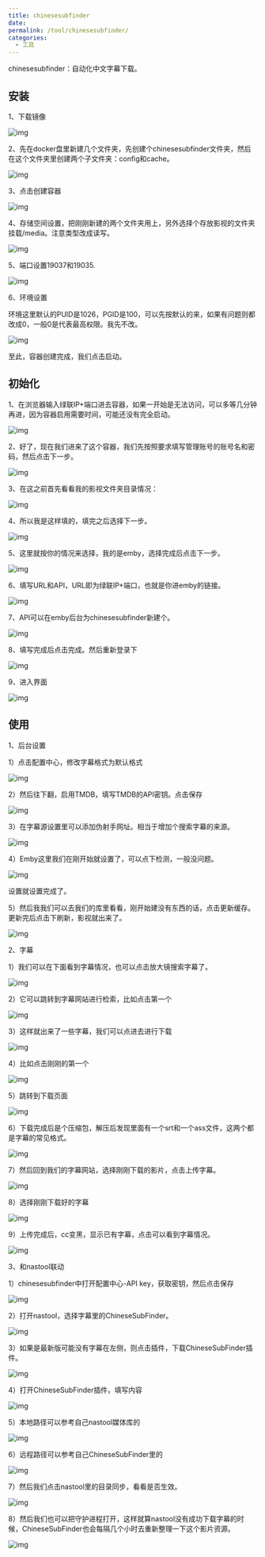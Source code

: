 ```yaml
---
title: chinesesubfinder
date: 
permalink: /tool/chinesesubfinder/
categories:
  - 工具
---
```


chinesesubfinder：自动化中文字幕下载。

## 安装

1、下载镜像

![img](./img/0501.png)

2、先在docker盘里新建几个文件夹，先创建个chinesesubfinder文件夹，然后在这个文件夹里创建两个子文件夹：config和cache。

![img](./img/0502.png)

3、点击创建容器

![img](./img/0503.png)

4、存储空间设置，把刚刚新建的两个文件夹用上，另外选择个存放影视的文件夹挂载/media。注意类型改成读写。

![img](./img/0504.png)

5、端口设置19037和19035.

![img](./img/0505.png)

6、环境设置

环境这里默认的PUID是1026，PGID是100，可以先按默认的来，如果有问题则都改成0，一般0是代表最高权限。我先不改。

![img](./img/0506.png)


至此，容器创建完成，我们点击启动。

## 初始化

1、在浏览器输入绿联IP+端口进去容器，如果一开始是无法访问，可以多等几分钟再进，因为容器启用需要时间，可能还没有完全启动。

![img](./img/0507.png)

2、好了，现在我们进来了这个容器，我们先按照要求填写管理账号的账号名和密码，然后点击下一步。

![img](./img/0508.png)

3、在这之前首先看看我的影视文件夹目录情况：

![img](./img/0509.png)

4、所以我是这样填的，填完之后选择下一步。

![img](./img/0510.png)


5、这里就按你的情况来选择，我的是emby，选择完成后点击下一步。

![img](./img/0511.png)

6、填写URL和API，URL即为绿联IP+端口，也就是你进emby的链接。

![img](./img/0512.png)

7、API可以在emby后台为chinesesubfinder新建个。

![img](./img/0513.png)


8、填写完成后点击完成。然后重新登录下

![img](./img/0514.png)

9、进入界面

![img](./img/0515.png)

## 使用

1、后台设置

1）点击配置中心，修改字幕格式为默认格式

![img](./img/0516.png)

2）然后往下翻，启用TMDB，填写TMDB的API密钥。点击保存

![img](./img/0517.png)

3）在字幕源设置里可以添加伪射手网址。相当于增加个搜索字幕的来源。

![img](./img/0518.png)

4）Emby这里我们在刚开始就设置了，可以点下检测，一般没问题。

![img](./img/0519.png)

设置就设置完成了。

5）然后我我们可以去我们的库里看看，刚开始建没有东西的话，点击更新缓存。更新完后点击下刷新，影视就出来了。

![img](./img/0520.png)

2、字幕

1）我们可以在下面看到字幕情况，也可以点击放大镜搜索字幕了。

![img](./img/0521.png)

2）它可以跳转到字幕网站进行检索，比如点击第一个

![img](./img/0522.png)

3）这样就出来了一些字幕，我们可以点进去进行下载

![img](./img/0523.png)

4）比如点击刚刚的第一个

![img](./img/0524.png)

5）跳转到下载页面

![img](./img/0525.png)

6）下载完成后是个压缩包，解压后发现里面有一个srt和一个ass文件，这两个都是字幕的常见格式。

![img](./img/0526.png)

7）然后回到我们的字幕网站，选择刚刚下载的影片，点击上传字幕。

![img](./img/0527.png)

8）选择刚刚下载好的字幕

![img](./img/0528.png)

9）上传完成后，cc变黑，显示已有字幕，点击可以看到字幕情况。

![img](./img/0529.png)

3、和nastool联动

1）chinesesubfinder中打开配置中心-API key，获取密钥，然后点击保存

![img](./img/0530.png)

2）打开nastool，选择字幕里的ChineseSubFinder。

![img](./img/0531.png)

3）如果是最新版可能没有字幕在左侧，则点击插件，下载ChineseSubFinder插件。

![img](./img/0532.png)

4）打开ChineseSubFinder插件，填写内容

![img](./img/0533.png)

5）本地路径可以参考自己nastool媒体库的

![img](./img/0534.png)

6）远程路径可以参考自己ChineseSubFinder里的

![img](./img/0535.png)

7）然后我们点击nastool里的目录同步，看看是否生效。

![img](./img/0536.png)

8）然后我们也可以把守护进程打开，这样就算nastool没有成功下载字幕的时候，ChineseSubFinder也会每隔几个小时去重新整理一下这个影片资源。

![img](./img/0537.png)

